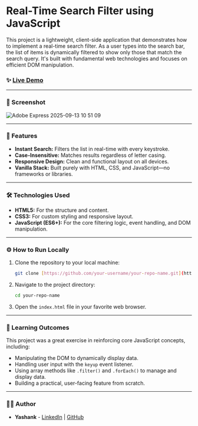 # Real-Time Search Filter using JavaScript

This project is a lightweight, client-side application that demonstrates how to implement a real-time search filter. As a user types into the search bar, the list of items is dynamically filtered to show only those that match the search query. It's built with fundamental web technologies and focuses on efficient DOM manipulation.

### ✨ [Live Demo]([https://your-live-demo-link.com](https://yashank-d.github.io/javascript-real-time-search/))

---

### 📸 Screenshot

![Adobe Express 2025-09-13 10 51 09](https://github.com/user-attachments/assets/87d34527-3532-47df-9f93-07484791ffed)

---

### 🚀 Features

-   **Instant Search:** Filters the list in real-time with every keystroke.
-   **Case-Insensitive:** Matches results regardless of letter casing.
-   **Responsive Design:** Clean and functional layout on all devices.
-   **Vanilla Stack:** Built purely with HTML, CSS, and JavaScript—no frameworks or libraries.

---

### 🛠️ Technologies Used

-   **HTML5:** For the structure and content.
-   **CSS3:** For custom styling and responsive layout.
-   **JavaScript (ES6+):** For the core filtering logic, event handling, and DOM manipulation.

---

### ⚙️ How to Run Locally

1.  Clone the repository to your local machine:
    ```bash
    git clone [https://github.com/your-username/your-repo-name.git](https://github.com/your-username/your-repo-name.git)
    ```
2.  Navigate to the project directory:
    ```bash
    cd your-repo-name
    ```
3.  Open the `index.html` file in your favorite web browser.

---

### 🧠 Learning Outcomes

This project was a great exercise in reinforcing core JavaScript concepts, including:
-   Manipulating the DOM to dynamically display data.
-   Handling user input with the `keyup` event listener.
-   Using array methods like `.filter()` and `.forEach()` to manage and display data.
-   Building a practical, user-facing feature from scratch.

---

### 👨‍💻 Author

-   **Yashank** - [LinkedIn](https://www.linkedin.com/in/your-linkedin-profile/) | [GitHub](https://github.com/your-username)
